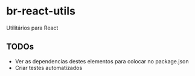 # br-react-utils
Utilitários para React

## TODOs

- Ver as dependencias destes elementos para colocar no package.json
- Criar testes automatizados
